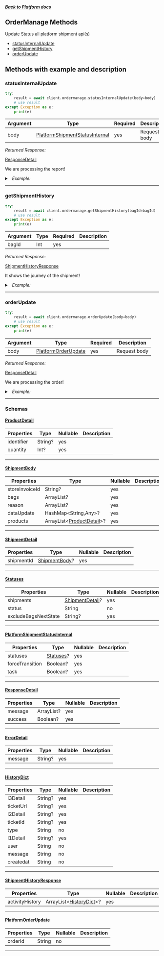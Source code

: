 



##### [Back to Platform docs](./README.md)

## OrderManage Methods
Update Status all platform shipment api(s)
* [statusInternalUpdate](#statusinternalupdate)
* [getShipmentHistory](#getshipmenthistory)
* [orderUpdate](#orderupdate)



## Methods with example and description


### statusInternalUpdate





```python
try:
    result = await client.ordermanage.statusInternalUpdate(body=body)
    # use result
except Exception as e:
    print(e)
```





| Argument  |  Type  | Required | Description |
| --------- | -----  | -------- | ----------- |
| body | [PlatformShipmentStatusInternal](#PlatformShipmentStatusInternal) | yes | Request body |




*Returned Response:*




[ResponseDetail](#ResponseDetail)

We are processing the report!




<details>
<summary><i>&nbsp; Example:</i></summary>

```json

```
</details>









---


### getShipmentHistory





```python
try:
    result = await client.ordermanage.getShipmentHistory(bagId=bagId)
    # use result
except Exception as e:
    print(e)
```





| Argument  |  Type  | Required | Description |
| --------- | -----  | -------- | ----------- | 
| bagId | Int | yes |  |  





*Returned Response:*




[ShipmentHistoryResponse](#ShipmentHistoryResponse)

It shows the journey of the shipment!




<details>
<summary><i>&nbsp; Example:</i></summary>

```json
{
  "activity_history": [
    {
      "message": {
        "message": "Bag status changed to pending",
        "store_id": 10,
        "store_code": "SF94",
        "store_name": "shub",
        "reason": {},
        "type": "activity_status"
      },
      "createdat": "01 Apr 2022, 17:57:PM",
      "user": "system",
      "type": "activity_status",
      "l1_detail": null,
      "l2_detail": null,
      "l3_detail": null,
      "ticket_id": null,
      "ticket_url": null
    },
    {
      "message": {
        "message": "Bag status changed to placed",
        "store_id": 10,
        "store_code": "SF94",
        "store_name": "shub",
        "reason": {},
        "type": "activity_status"
      },
      "createdat": "01 Apr 2022, 17:57:PM",
      "user": "system",
      "type": "activity_status",
      "l1_detail": null,
      "l2_detail": null,
      "l3_detail": null,
      "ticket_id": null,
      "ticket_url": null
    }
  ]
}
```
</details>









---


### orderUpdate





```python
try:
    result = await client.ordermanage.orderUpdate(body=body)
    # use result
except Exception as e:
    print(e)
```





| Argument  |  Type  | Required | Description |
| --------- | -----  | -------- | ----------- |
| body | [PlatformOrderUpdate](#PlatformOrderUpdate) | yes | Request body |




*Returned Response:*




[ResponseDetail](#ResponseDetail)

We are processing the order!




<details>
<summary><i>&nbsp; Example:</i></summary>

```json

```
</details>









---



### Schemas

 
 
 #### [ProductDetail](#ProductDetail)

 | Properties | Type | Nullable | Description |
 | ---------- | ---- | -------- | ----------- |
 | identifier | String? |  yes  |  |
 | quantity | Int? |  yes  |  |

---


 
 
 #### [ShipmentBody](#ShipmentBody)

 | Properties | Type | Nullable | Description |
 | ---------- | ---- | -------- | ----------- |
 | storeInvoiceId | String? |  yes  |  |
 | bags | ArrayList<Int>? |  yes  |  |
 | reason | ArrayList<Int>? |  yes  |  |
 | dataUpdate | HashMap<String,Any>? |  yes  |  |
 | products | ArrayList<[ProductDetail](#ProductDetail)>? |  yes  |  |

---


 
 
 #### [ShipmentDetail](#ShipmentDetail)

 | Properties | Type | Nullable | Description |
 | ---------- | ---- | -------- | ----------- |
 | shipmentId | [ShipmentBody](#ShipmentBody)? |  yes  |  |

---


 
 
 #### [Statuses](#Statuses)

 | Properties | Type | Nullable | Description |
 | ---------- | ---- | -------- | ----------- |
 | shipments | [ShipmentDetail](#ShipmentDetail)? |  yes  |  |
 | status | String |  no  |  |
 | excludeBagsNextState | String? |  yes  |  |

---


 
 
 #### [PlatformShipmentStatusInternal](#PlatformShipmentStatusInternal)

 | Properties | Type | Nullable | Description |
 | ---------- | ---- | -------- | ----------- |
 | statuses | [Statuses](#Statuses)? |  yes  |  |
 | forceTransition | Boolean? |  yes  |  |
 | task | Boolean? |  yes  |  |

---


 
 
 #### [ResponseDetail](#ResponseDetail)

 | Properties | Type | Nullable | Description |
 | ---------- | ---- | -------- | ----------- |
 | message | ArrayList<String>? |  yes  |  |
 | success | Boolean? |  yes  |  |

---


 
 
 #### [ErrorDetail](#ErrorDetail)

 | Properties | Type | Nullable | Description |
 | ---------- | ---- | -------- | ----------- |
 | message | String? |  yes  |  |

---


 
 
 #### [HistoryDict](#HistoryDict)

 | Properties | Type | Nullable | Description |
 | ---------- | ---- | -------- | ----------- |
 | l3Detail | String? |  yes  |  |
 | ticketUrl | String? |  yes  |  |
 | l2Detail | String? |  yes  |  |
 | ticketId | String? |  yes  |  |
 | type | String |  no  |  |
 | l1Detail | String? |  yes  |  |
 | user | String |  no  |  |
 | message | String |  no  |  |
 | createdat | String |  no  |  |

---


 
 
 #### [ShipmentHistoryResponse](#ShipmentHistoryResponse)

 | Properties | Type | Nullable | Description |
 | ---------- | ---- | -------- | ----------- |
 | activityHistory | ArrayList<[HistoryDict](#HistoryDict)>? |  yes  |  |

---


 
 
 #### [PlatformOrderUpdate](#PlatformOrderUpdate)

 | Properties | Type | Nullable | Description |
 | ---------- | ---- | -------- | ----------- |
 | orderId | String |  no  |  |

---



